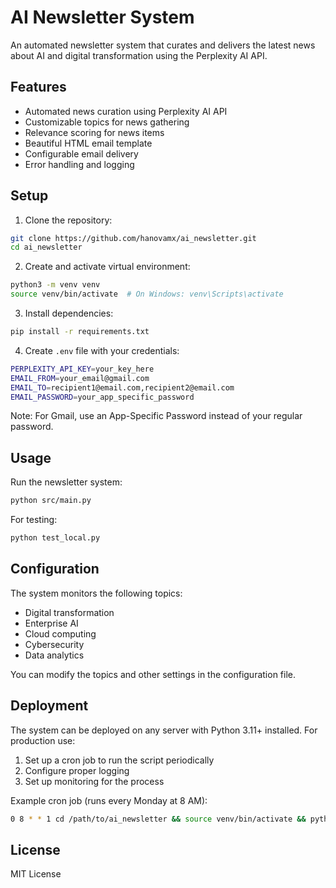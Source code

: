 # AI Newsletter System

An automated newsletter system that curates and delivers the latest news about AI and digital transformation using the Perplexity AI API.

## Features

- Automated news curation using Perplexity AI API
- Customizable topics for news gathering
- Relevance scoring for news items
- Beautiful HTML email template
- Configurable email delivery
- Error handling and logging

## Setup

1. Clone the repository:
```bash
git clone https://github.com/hanovamx/ai_newsletter.git
cd ai_newsletter
```

2. Create and activate virtual environment:
```bash
python3 -m venv venv
source venv/bin/activate  # On Windows: venv\Scripts\activate
```

3. Install dependencies:
```bash
pip install -r requirements.txt
```

4. Create `.env` file with your credentials:
```bash
PERPLEXITY_API_KEY=your_key_here
EMAIL_FROM=your_email@gmail.com
EMAIL_TO=recipient1@email.com,recipient2@email.com
EMAIL_PASSWORD=your_app_specific_password
```

Note: For Gmail, use an App-Specific Password instead of your regular password.

## Usage

Run the newsletter system:
```bash
python src/main.py
```

For testing:
```bash
python test_local.py
```

## Configuration

The system monitors the following topics:
- Digital transformation
- Enterprise AI
- Cloud computing
- Cybersecurity
- Data analytics

You can modify the topics and other settings in the configuration file.

## Deployment

The system can be deployed on any server with Python 3.11+ installed. For production use:

1. Set up a cron job to run the script periodically
2. Configure proper logging
3. Set up monitoring for the process

Example cron job (runs every Monday at 8 AM):
```bash
0 8 * * 1 cd /path/to/ai_newsletter && source venv/bin/activate && python src/main.py
```

## License

MIT License 